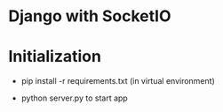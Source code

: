 # Django with SocketIO

# Initialization
- pip install -r requirements.txt
(in virtual environment)

- python server.py 
to start app